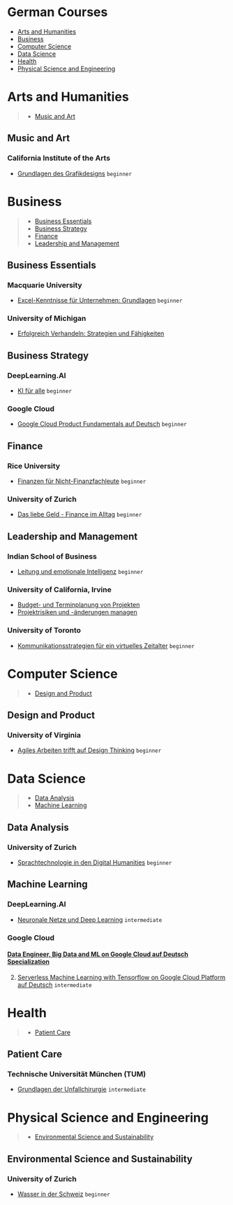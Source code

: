 # German Courses
 - [Arts and Humanities](#arts-and-humanities)
 - [Business](#business)
 - [Computer Science](#computer-science)
 - [Data Science](#data-science)
 - [Health](#health)
 - [Physical Science and Engineering](#physical-science-and-engineering)
# Arts and Humanities
> - [Music and Art](#music-and-art)
## Music and Art
### California Institute of the Arts
 - [Grundlagen des Grafikdesigns](https://www.coursera.org/learn/fundamentals-of-graphic-design-de) `beginner`
# Business
> - [Business Essentials](#business-essentials)
> - [Business Strategy](#business-strategy)
> - [Finance](#finance)
> - [Leadership and Management](#leadership-and-management)
## Business Essentials
### Macquarie University
 - [Excel-Kenntnisse für Unternehmen: Grundlagen](https://www.coursera.org/learn/excel-essentials-de) `beginner`
### University of Michigan
 - [Erfolgreich Verhandeln: Strategien und Fähigkeiten](https://www.coursera.org/learn/negotiation-skills-de)
## Business Strategy
### DeepLearning.AI
 - [KI für alle](https://www.coursera.org/learn/ai-for-everyone-de) `beginner`
### Google Cloud
 - [Google Cloud Product Fundamentals auf Deutsch](https://www.coursera.org/learn/google-cloud-product-fundamentals-de) `beginner`
## Finance
### Rice University
 - [Finanzen für Nicht-Finanzfachleute](https://www.coursera.org/learn/finance-for-non-finance-de) `beginner`
### University of Zurich
 - [Das liebe Geld - Finance im Alltag](https://www.coursera.org/learn/finanzen) `beginner`
## Leadership and Management
### Indian School of Business
 - [Leitung und emotionale Intelligenz](https://www.coursera.org/learn/emotional-intelligence-in-leadership-de) `beginner`
### University of California, Irvine
 - [Budget- und Terminplanung von Projekten](https://www.coursera.org/learn/schedule-projects-de)
 - [Projektrisiken und -änderungen managen](https://www.coursera.org/learn/project-risk-management-de)
### University of Toronto
 - [Kommunikationsstrategien für ein virtuelles Zeitalter](https://www.coursera.org/learn/communication-strategies-virtual-age-de) `beginner`
# Computer Science
> - [Design and Product](#design-and-product)
## Design and Product
### University of Virginia
 - [Agiles Arbeiten trifft auf Design Thinking](https://www.coursera.org/learn/uva-darden-getting-started-agile-de) `beginner`
# Data Science
> - [Data Analysis](#data-analysis)
> - [Machine Learning](#machine-learning)
## Data Analysis
### University of Zurich
 - [Sprachtechnologie in den Digital Humanities](https://www.coursera.org/learn/digital-humanities) `beginner`
## Machine Learning
### DeepLearning.AI
 - [Neuronale Netze und Deep Learning](https://www.coursera.org/learn/neural-networks-deep-learning-de) `intermediate`
### Google Cloud
#### [Data Engineer, Big Data and ML on Google Cloud auf Deutsch Specialization](https://www.coursera.org/specializations/gcp-data-machine-learning-de)
2. [Serverless Machine Learning with Tensorflow on Google Cloud Platform auf Deutsch](https://www.coursera.org/learn/serverless-machine-learning-gcp-de) `intermediate`
# Health
> - [Patient Care](#patient-care)
## Patient Care
### Technische Universität München (TUM)
 - [Grundlagen der Unfallchirurgie](https://www.coursera.org/learn/unfallchirurgie) `intermediate`
# Physical Science and Engineering
> - [Environmental Science and Sustainability](#environmental-science-and-sustainability)
## Environmental Science and Sustainability
### University of Zurich
 - [Wasser in der Schweiz](https://www.coursera.org/learn/wasser-schweiz) `beginner`
